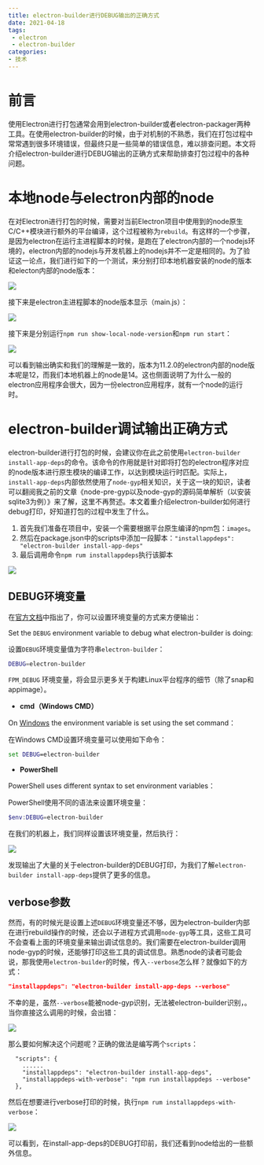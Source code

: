 ```yaml
---
title: electron-builder进行DEBUG输出的正确方式
date: 2021-04-18
tags:
 - electron
 - electron-builder
categories: 
- 技术
---
```


# 前言

使用Electron进行打包通常会用到electron-builder或者electron-packager两种工具。在使用electron-builder的时候，由于对机制的不熟悉，我们在打包过程中常常遇到很多环境错误，但最终只是一些简单的错误信息，难以排查问题。本文将介绍electron-builder进行DEBUG输出的正确方式来帮助排查打包过程中的各种问题。

<!-- more -->

# 本地node与electron内部的node

在对Electron进行打包的时候，需要对当前Electron项目中使用到的node原生C/C++模块进行额外的平台编译，这个过程被称为`rebuild`。有这样的一个步骤，是因为electron在运行主进程脚本的时候，是跑在了electron内部的一个nodejs环境的，electron内部的nodejs与开发机器上的nodejs并不一定是相同的。为了验证这一论点，我们进行如下的一个测试，来分别打印本地机器安装的node的版本和electon内部的node版本：

![](https://res.zhen.wang/images/post/2021-04-18-electron-builder/test-show-version1.png)

接下来是electron主进程脚本的node版本显示（main.js）：

![](https://res.zhen.wang/images/post/2021-04-18-electron-builder/test-show-version2.png)

接下来是分别运行`npm run show-local-node-version`和`npm run start`：

![](https://res.zhen.wang/images/post/2021-04-18-electron-builder/show-local-and-inner-version.png)

可以看到输出确实和我们的理解是一致的，版本为11.2.0的electron内部的node版本呢是12，而我们本地机器上的node是14。这也侧面说明了为什么一般的electron应用程序会很大，因为一份electron应用程序，就有一个node的运行时。

# electron-builder调试输出正确方式

electron-builder进行打包的时候，会建议你在此之前使用`electron-builder install-app-deps`的命令。该命令的作用就是针对即将打包的electron程序对应的node版本进行原生模块的编译工作，以达到模块运行时匹配。实际上，`install-app-deps`内部依然使用了`node-gyp`相关知识，关于这一块的知识，读者可以翻阅我之前的文章《node-pre-gyp以及node-gyp的源码简单解析（以安装sqlite3为例）》来了解，这里不再赘述。本文着重介绍electron-builder如何进行debug打印，好知道打包的过程中发生了什么。

1. 首先我们准备在项目中，安装一个需要根据平台原生编译的npm包：`images`。
2. 然后在package.json中的scripts中添加一段脚本：`"installappdeps": "electron-builder install-app-deps"`
3. 最后调用命令`npm rum installappdeps`执行该脚本

![](https://res.zhen.wang/images/post/2021-04-18-electron-builder/images-install-and-run-install-app-deps.png)

## DEBUG环境变量

在[官方文档](https://www.electron.build/#debug)中指出了，你可以设置环境变量的方式来方便输出：

Set the `DEBUG` environment variable to debug what electron-builder is doing:

设置`DEBUG`环境变量值为字符串`electron-builder`：

```bash
DEBUG=electron-builder
```

`FPM_DEBUG` 环境变量，将会显示更多关于构建Linux平台程序的细节（除了snap和appimage）。

- **cmd（Windows CMD）**

On [Windows](https://github.com/visionmedia/debug#windows-command-prompt-notes) the environment variable is set using the set command：

在Windows CMD设置环境变量可以使用如下命令：

```cmd
set DEBUG=electron-builder
```

- **PowerShell**

PowerShell uses different syntax to set environment variables：

PowerShell使用不同的语法来设置环境变量：

```powershell
$env:DEBUG=electron-builder
```

在我们的机器上，我们同样设置该环境变量，然后执行：

![](https://res.zhen.wang/images/post/2021-04-18-electron-builder/install-app-deps-with-DEBUG.png)

发现输出了大量的关于electron-builder的DEBUG打印，为我们了解`electron-builder install-app-deps`提供了更多的信息。

## verbose参数

然而，有的时候光是设置上述`DEBUG`环境变量还不够，因为electron-builder内部在进行rebuild操作的时候，还会以子进程方式调用`node-gyp`等工具，这些工具可不会查看上面的环境变量来输出调试信息的。我们需要在electron-builder调用node-gyp的时候，还能够打印这些工具的调试信息。熟悉node的读者可能会说，那我使用`electron-builder`的时候，传入`--verbose`怎么样？就像如下的方式：

```json
"installappdeps": "electron-builder install-app-deps --verbose"
```

不幸的是，虽然`--verbose`能被node-gyp识别，无法被electron-builder识别，。当你直接这么调用的时候，会出错：

![](https://res.zhen.wang/images/post/2021-04-18-electron-builder/electron-cannot-recognise-verbose.png)

那么要如何解决这个问题呢？正确的做法是编写两个`scripts`：

```
  "scripts": {
	......
    "installappdeps": "electron-builder install-app-deps",
    "installappdeps-with-verbose": "npm run installappdeps --verbose"
  },
```

然后在想要进行verbose打印的时候，执行`npm rum installappdeps-with-verbose`：

![](https://res.zhen.wang/images/post/2021-04-18-electron-builder/after-use-two-scripts-output.png)

可以看到，在install-app-deps的DEBUG打印前，我们还看到node给出的一些额外信息。
